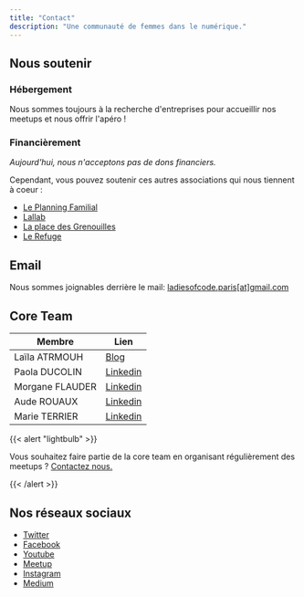 ```yaml
---
title: "Contact"
description: "Une communauté de femmes dans le numérique."
---
```


## Nous soutenir

### Hébergement
Nous sommes toujours à la recherche d'entreprises pour accueillir nos meetups et nous offrir l'apéro !

### Financièrement

*Aujourd'hui, nous n'acceptons pas de dons financiers.*

Cependant, vous pouvez soutenir ces autres associations qui nous tiennent à coeur :
- [Le Planning Familial](https://www.planning-familial.org/fr)
- [Lallab](https://www.lallab.fr/)
- [La place des Grenouilles](https://lapdg.fr/)
- [Le Refuge](https://le-refuge.org/)

## Email

Nous sommes joignables derrière le mail: <a href="mailto:ladiesofcode.paris@gmail.com">ladiesofcode.paris[at]gmail.com</a>

## Core Team

| Membre          | Lien                           |
| --------------- | --------------------------------- |
| Laïla ATRMOUH   | [Blog](https://leiluspocus.netlify.app/)   |
| Paola DUCOLIN   | [Linkedin](https://www.linkedin.com/in/paola-ducolin-9a892557/) |
| Morgane FLAUDER | [Linkedin](https://www.linkedin.com/in/morgane-f-055b9541/) |
| Aude ROUAUX     | [Linkedin](https://www.linkedin.com/in/aude-rouaux/) |
| Marie TERRIER   | [Linkedin](https://www.linkedin.com/in/marieterrier/) |



{{< alert "lightbulb" >}}

Vous souhaitez faire partie de la core team en organisant régulièrement des meetups ? <a href="mailto: ladiesofcode.paris@gmail.com">Contactez nous.</a>

{{< /alert >}}

## Nos réseaux sociaux

- <a href="http://www.twitter.com/ladiescodeparis" target="_blank" rel="noopener">Twitter</a>
- <a href="https://www.facebook.com/LadiesCodeParis/" target="_blank" rel="noopener">Facebook</a>
- <a href="https://www.youtube.com/channel/UCJwB6S0vt1Hxjwt2lMMJi0Q" target="_blank" rel="noopener">Youtube</a>
- <a href="https://www.meetup.com/fr-FR/Ladies-of-Code-Paris/" target="_blank" rel="noopener">Meetup</a>
- <a href="https://instagram.com/ladiesofcode.paris" target="_blank" rel="noopener">Instagram</a>
- <a href="https://medium.com/@LadiesCodeParis" target="_blank" rel="noopener">Medium</a>
